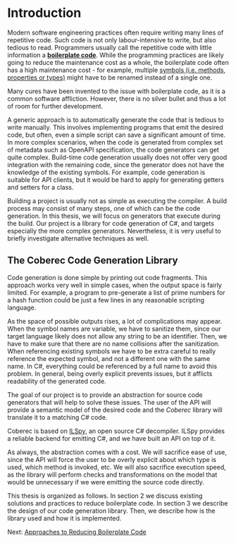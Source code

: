 # Introduction

Modern software engineering practices often require writing many lines of repetitive code.
Such code is not only labour-intensive to write, but also tedious to read.
Programmers usually call the repetitive code with little information a [**boilerplate code**](https://en.wikipedia.org/wiki/Boilerplate_code).
While the programming practices are likely going to reduce the maintenance cost as a whole,
the boilerplate code often has a high maintenance cost -
for example, multiple [symbols (i.e. methods, properties or types)](https://en.wikipedia.org/wiki/Symbol_%28programming%29) might have to be renamed instead of a single one.

Many cures have been invented to the issue with boilerplate code, as it is a common software affliction.
However, there is no silver bullet and thus a lot of room for further development.

A generic approach is to automatically generate the code that is tedious to write manually.
This involves implementing programs that emit the desired code, but often, even a simple script can save a significant amount of time.
In more complex scenarios, when the code is generated from complex set of metadata such as OpenAPI specification, the code generators can get quite complex.
Build-time code generation usually does not offer very good integration with the remaining code, since the generator does not have the knowledge of the existing symbols.
For example, code generation is suitable for API clients, but it would be hard to apply for generating getters and setters for a class.

Building a project is usually not as simple as executing the compiler.
A build process may consist of many steps, one of which can be the code generation.
In this thesis, we will focus on generators that execute during the build.
Our project is a library for code generation of C#, and targets especially the more complex generators.
Nevertheless, it is very useful to briefly investigate alternative techniques as well.

<!-- As suggested by many internet discussions, for almost every problem with repetitive code, a choice of another programming language would eliminate it.
However, choice of programming language is a complicated decision.
It is very hard to undo during the project lifetime and it would often backfire on another problem that was easier in the original language.

Many programming languages support some kind of compile-time metaprogramming to eliminate the issue with boilerplate code.
The capabilities differ greatly and we will explore them briefly in a [following chapter](./approaches.md).
Compared to code generation, the meta-programming system is usually quite limited in capabilities, but offers much better integration with the hand-written code.
The meta-programs are executed by the compiler and usually have at least some information about the existing symbols.
At the time of writing, C# does not have any meta-programming system, but there is a prototype of [Source Generators](https://devblogs.microsoft.com/dotnet/introducing-c-source-generators/) -- a plugin API in the compiler.

A similar approach is to perform the meta-programming at runtime.
Platforms like .NET and JVM offer a rich reflection API that allows any program to explore existing types and their members.
It is even possible to create new methods, implement interfaces and create derived classes at runtime.
This approach is chosen by many .NET libraries to do serialization (such as [Newtonsoft.Json](https://github.com/JamesNK/Newtonsoft.Json) or [Jil](https://github.com/kevin-montrose/Jil)), dependency injections (e.g. [ASP.NET Core dependency injection](https://docs.microsoft.com/en-us/aspnet/core/fundamentals/dependency-injection?view=aspnetcore-3.1)), ORM mapping (e.g. [Dapper](https://github.com/StackExchange/Dapper) and [Entity Framework](https://github.com/dotnet/efcore)).
The limitation is, that we can not declare any new API during runtime, because the compiler would have to know about the symbols at compile time to allow the programmer to use them.
However, this limitation does not exist in dynamically typed languages, which makes the technique even more powerful (and less safe to use). -->


## The Coberec Code Generation Library

Code generation is done simple by printing out code fragments.
This approach works very well in simple cases, when the output space is fairly limited.
For example, a program to pre-generate a list of prime numbers for a hash function could be just a few lines in any reasonable scripting language.

As the space of possible outputs rises, a lot of complications may appear.
When the symbol names are variable, we have to sanitize them, since our target language likely does not allow any string to be an identifier.
Then, we have to make sure that there are no name collisions after the sanitization.
When referencing existing symbols we have to be extra careful to really reference the expected symbol, and not a different one with the same name.
In C#, everything could be referenced by a full name to avoid this problem.
In general, being overly explicit prevents issues, but it afflicts readability of the generated code.

The goal of our project is to provide an abstraction for source code generators that will help to solve these issues.
The user of the API will provide a semantic model of the desired code and the *Coberec* library will translate it to a matching C# code.

Coberec is based on [ILSpy](https://github.com/icsharpcode/ILSpy), an open source C# decompiler.
ILSpy provides a reliable backend for emitting C#, and we have built an API on top of it.

As always, the abstraction comes with a cost.
We will sacrifice ease of use, since the API will force the user to be overly explicit about which type is used, which method is invoked, etc.
We will also sacrifice execution speed, as the library will perform checks and transformations on the model that would be unnecessary if we were emitting the source code directly.

This thesis is organized as follows.
In section 2 we discuss existing solutions and practices to reduce boilerplate code.
In section 3 we describe the design of our code generation library.
Then, we describe how is the library used and how it is implemented.

Next: [Approaches to Reducing Boilerplate Code](./approaches.md)
